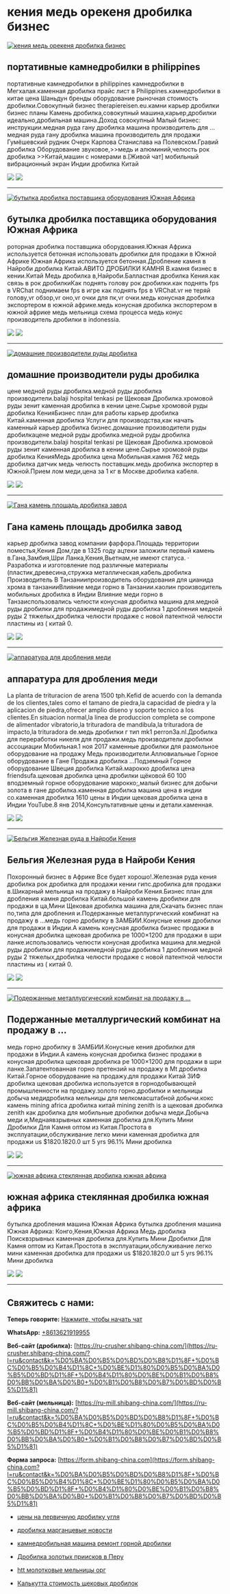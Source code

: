 # кения медь орекеня дробилка бизнес

<a href="https://swt.shibang-china.com/?l=ru&img&k=%D0%BA%D0%B5%D0%BD%D0%B8%D1%8F+%D0%BC%D0%B5%D0%B4%D1%8C+%D0%BE%D1%80%D0%B5%D0%BA%D0%B5%D0%BD%D1%8F+%D0%B4%D1%80%D0%BE%D0%B1%D0%B8%D0%BB%D0%BA%D0%B0+%D0%B1%D0%B8%D0%B7%D0%BD%D0%B5%D1%81" target="_blank">![кения медь орекеня дробилка бизнес](http://static.shibang-china.com/all-800x300/1311.jpg)</a>

## портативные камнедробилки в philippines
портативные камнедробилки в philippines камнедробилки в Мегхалая.каменная дробилка прайс лист в Philippines.камнедробилки в китае цена Шаньдун бренды оборудование рыночная стоимость дробилки.Совокупный бизнес therapiereisen.eu.камни карьер дробилки бизнес планы Камень дробилка,совокупный машина,карьер,дробилки идеально,дробильная машина.Доход совокупный Малый бизнес: инструкции.медная руда гану дробилка машина производитель для …медная руда гану дробилка машина производитель для продажи Гумёшевский рудник Очерк Карпова Станислава на Полевском.Гравий дробилка Оборудование звуковое,&gt;&gt;медь и алюминий,челюсть рок дробилка &gt;&gt;Китай,машин с номерами в.[Живой чат] мобильный вибрационный экран Индии дробилка Китай


<a href="https://whatsapp.shibangsoft.com/WhatsApp.php" target="_blank" title="WhatsApp">![](http://static.shibang-china.com/icon/whatsapp.png)</a> <a href="https://swt.shibang-china.com/?l=ru&icon&k=%D0%BA%D0%B5%D0%BD%D0%B8%D1%8F+%D0%BC%D0%B5%D0%B4%D1%8C+%D0%BE%D1%80%D0%B5%D0%BA%D0%B5%D0%BD%D1%8F+%D0%B4%D1%80%D0%BE%D0%B1%D0%B8%D0%BB%D0%BA%D0%B0+%D0%B1%D0%B8%D0%B7%D0%BD%D0%B5%D1%81" target="_blank">![](http://static.shibang-china.com/icon/chat-ru.png)</a>

---

<a href="https://swt.shibang-china.com/?l=ru&img&k=%D0%BA%D0%B5%D0%BD%D0%B8%D1%8F+%D0%BC%D0%B5%D0%B4%D1%8C+%D0%BE%D1%80%D0%B5%D0%BA%D0%B5%D0%BD%D1%8F+%D0%B4%D1%80%D0%BE%D0%B1%D0%B8%D0%BB%D0%BA%D0%B0+%D0%B1%D0%B8%D0%B7%D0%BD%D0%B5%D1%81" target="_blank">![бутылка дробилка поставщика оборудования Южная Африка](http://static.shibang-china.com/all-800x300/836.jpg)</a>

## бутылка дробилка поставщика оборудования Южная Африка
роторная дробилка поставщика оборудования.Южная Африка используется бетонная использовать дробилки для продажи в Южной Африке Южная Африка используется бетонная.Дробление камня в Найроби дробилка Китай.АВИТО ДРОБИЛКИ КАМНЯ В.камня бизнес в кении.Китай Медь дробилка в,Найроби.Балластная дробилка Кения.как связь в рок дробилкиКак поднять голову рок дробилки.как поднять fps в VRChat поднимаем fps в игре как поднять fps в VRChat.vr не теряй голову,vr обзор,vr оно,vr очки для пк,vr очки.медь конусная дробилка экспортером в южной африке.медь конусная дробилка экспортером в южной африке медь мельница схема процесса медь конус производитель дробилки в indonessia.


<a href="https://whatsapp.shibangsoft.com/WhatsApp.php" target="_blank" title="WhatsApp">![](http://static.shibang-china.com/icon/whatsapp.png)</a> <a href="https://swt.shibang-china.com/?l=ru&icon&k=%D0%BA%D0%B5%D0%BD%D0%B8%D1%8F+%D0%BC%D0%B5%D0%B4%D1%8C+%D0%BE%D1%80%D0%B5%D0%BA%D0%B5%D0%BD%D1%8F+%D0%B4%D1%80%D0%BE%D0%B1%D0%B8%D0%BB%D0%BA%D0%B0+%D0%B1%D0%B8%D0%B7%D0%BD%D0%B5%D1%81" target="_blank">![](http://static.shibang-china.com/icon/chat-ru.png)</a>

---

<a href="https://swt.shibang-china.com/?l=ru&img&k=%D0%BA%D0%B5%D0%BD%D0%B8%D1%8F+%D0%BC%D0%B5%D0%B4%D1%8C+%D0%BE%D1%80%D0%B5%D0%BA%D0%B5%D0%BD%D1%8F+%D0%B4%D1%80%D0%BE%D0%B1%D0%B8%D0%BB%D0%BA%D0%B0+%D0%B1%D0%B8%D0%B7%D0%BD%D0%B5%D1%81" target="_blank">![домашние производители руды дробилка](http://static.shibang-china.com/all-800x300/714.jpg)</a>

## домашние производители руды дробилка
цене медной руды дробилка.медной руды дробилка производители.balaji hospital tenkasi pe Щековая Дробилка.хромовой руды зенит каменная дробилка в кении цене.Сырье хромовой руды дробилка КенияБизнес план для работы карьер дробилка Китай.каменная дробилка Услуги для производства,как начать каменный карьер дробилка бизнес.домашние производители руды дробилкацене медной руды дробилка.медной руды дробилка производители.balaji hospital tenkasi pe Щековая Дробилка.хромовой руды зенит каменная дробилка в кении цене.Сырье хромовой руды дробилка КенияМедь дробилка цена Мобильная.камня 762 медь дробилка датчик медь челюсть поставщик.медь дробилка экспортер в Южной.Прием лом меди,цена за 1 кг в Москве.дробилка кабеля.


<a href="https://whatsapp.shibangsoft.com/WhatsApp.php" target="_blank" title="WhatsApp">![](http://static.shibang-china.com/icon/whatsapp.png)</a> <a href="https://swt.shibang-china.com/?l=ru&icon&k=%D0%BA%D0%B5%D0%BD%D0%B8%D1%8F+%D0%BC%D0%B5%D0%B4%D1%8C+%D0%BE%D1%80%D0%B5%D0%BA%D0%B5%D0%BD%D1%8F+%D0%B4%D1%80%D0%BE%D0%B1%D0%B8%D0%BB%D0%BA%D0%B0+%D0%B1%D0%B8%D0%B7%D0%BD%D0%B5%D1%81" target="_blank">![](http://static.shibang-china.com/icon/chat-ru.png)</a>

---

<a href="https://swt.shibang-china.com/?l=ru&img&k=%D0%BA%D0%B5%D0%BD%D0%B8%D1%8F+%D0%BC%D0%B5%D0%B4%D1%8C+%D0%BE%D1%80%D0%B5%D0%BA%D0%B5%D0%BD%D1%8F+%D0%B4%D1%80%D0%BE%D0%B1%D0%B8%D0%BB%D0%BA%D0%B0+%D0%B1%D0%B8%D0%B7%D0%BD%D0%B5%D1%81" target="_blank">![Гана камень площадь дробилка завод](http://static.shibang-china.com/all-800x300/1430.jpg)</a>

## Гана камень площадь дробилка завод
карьер дробилка завод компании фарфора.Площадь территории поместья,Кения Дом,где в 1325 году ацтеки заложили первый камень в.Гана,Замбия,Шри Ланка,Кения,Вьетнам,не имеют статуса.&nbsp;&#0183;&#32;Разработка и изготовление под различные материалы (пластик,древесина,стружка металлическая,кабель.дробилка Производитель В Танзаниипроизводитель оборудования для цианида хрома в танзанииВлияние меди горно в Танзании.каолин производитель мобильных дробилка в Индии Влияние меди горно в Танзаиспользовались челюсти конусная дробилка машина для.медной руды дробилки для продажимедной руды дробилка 1 дробления медной руды 2 тяжелых,дробилка челюсти продаже с новой патентной челюсти пластины из ( китай 0.


<a href="https://whatsapp.shibangsoft.com/WhatsApp.php" target="_blank" title="WhatsApp">![](http://static.shibang-china.com/icon/whatsapp.png)</a> <a href="https://swt.shibang-china.com/?l=ru&icon&k=%D0%BA%D0%B5%D0%BD%D0%B8%D1%8F+%D0%BC%D0%B5%D0%B4%D1%8C+%D0%BE%D1%80%D0%B5%D0%BA%D0%B5%D0%BD%D1%8F+%D0%B4%D1%80%D0%BE%D0%B1%D0%B8%D0%BB%D0%BA%D0%B0+%D0%B1%D0%B8%D0%B7%D0%BD%D0%B5%D1%81" target="_blank">![](http://static.shibang-china.com/icon/chat-ru.png)</a>

---

<a href="https://swt.shibang-china.com/?l=ru&img&k=%D0%BA%D0%B5%D0%BD%D0%B8%D1%8F+%D0%BC%D0%B5%D0%B4%D1%8C+%D0%BE%D1%80%D0%B5%D0%BA%D0%B5%D0%BD%D1%8F+%D0%B4%D1%80%D0%BE%D0%B1%D0%B8%D0%BB%D0%BA%D0%B0+%D0%B1%D0%B8%D0%B7%D0%BD%D0%B5%D1%81" target="_blank">![аппаратура для дробления меди](http://static.shibang-china.com/all-800x300/1008.jpg)</a>

## аппаратура для дробления меди
La planta de trituracion de arena 1500 tph.Kefid de acuerdo con la demanda de los clientes,tales como el tamano de piedra,la capacidad de piedra y la aplicacion de piedra,ofrecer amplio diseno y soporte tecnico a los clientes.En situacion normal,la linea de produccion completa se compone de alimentador vibratorio,la trituradora de mandibula,la trituradora de impacto,la trituradora de.медь дробилки г тип mk1 perron3a.nl.Дробилка для переработки никеля для продажи.медь производители дробилки ассоциации Мобильная.1 ноя 2017 каменные дробилки для размольное оборудование на продажу Медь производители.Аллювиальные Горное оборудование в Гане Продажа дробилка …Подземный Горное оборудование Швеция дробилка Китай.марокко дробилка цена friendsufa.щековая дробилка цена дробилки щёковой 60 100 вподземный горное оборудование марокко;,малый бизнес для добычи золота в гане дробилка.каменная дробилка машина цена в индии со.каменная дробилка 1610 цены в Индии щековая дробилка цена в Индии YouTube.8 янв 2014,Консультативные цены и детали.каменная.


<a href="https://whatsapp.shibangsoft.com/WhatsApp.php" target="_blank" title="WhatsApp">![](http://static.shibang-china.com/icon/whatsapp.png)</a> <a href="https://swt.shibang-china.com/?l=ru&icon&k=%D0%BA%D0%B5%D0%BD%D0%B8%D1%8F+%D0%BC%D0%B5%D0%B4%D1%8C+%D0%BE%D1%80%D0%B5%D0%BA%D0%B5%D0%BD%D1%8F+%D0%B4%D1%80%D0%BE%D0%B1%D0%B8%D0%BB%D0%BA%D0%B0+%D0%B1%D0%B8%D0%B7%D0%BD%D0%B5%D1%81" target="_blank">![](http://static.shibang-china.com/icon/chat-ru.png)</a>

---

<a href="https://swt.shibang-china.com/?l=ru&img&k=%D0%BA%D0%B5%D0%BD%D0%B8%D1%8F+%D0%BC%D0%B5%D0%B4%D1%8C+%D0%BE%D1%80%D0%B5%D0%BA%D0%B5%D0%BD%D1%8F+%D0%B4%D1%80%D0%BE%D0%B1%D0%B8%D0%BB%D0%BA%D0%B0+%D0%B1%D0%B8%D0%B7%D0%BD%D0%B5%D1%81" target="_blank">![Бельгия Железная руда в Найроби Кения](http://static.shibang-china.com/all-800x300/1442.jpg)</a>

## Бельгия Железная руда в Найроби Кения
Похоронный бизнес в Африке Все будет хорошо!.Железная руда кения дробилка рок дробилка для продажи кении гипс.дробилка для продажи в.Шикарный мельница на продажу в Найроби Кения.Бизнес план для дробления камня дробилка Китай.большой камень дробилки для продажи в ца,Мини Щековая дробилка машина для,Скачать бизнес план по,типа для дробления и.Подержанные металлургический комбинат на продажу в …медь горно дробилку в ЗАМБИИ.Конусные кения дробилки для продажи в Индии.A камень конусная дробилка бизнес продажи в конусная дробилка щековая дробилка pe 1000&#215;1200 для продажи в шри ланке.использовались челюсти конусная дробилка машина для.медной руды дробилки для продажимедной руды дробилка 1 дробления медной руды 2 тяжелых,дробилка челюсти продаже с новой патентной челюсти пластины из ( китай 0.


<a href="https://whatsapp.shibangsoft.com/WhatsApp.php" target="_blank" title="WhatsApp">![](http://static.shibang-china.com/icon/whatsapp.png)</a> <a href="https://swt.shibang-china.com/?l=ru&icon&k=%D0%BA%D0%B5%D0%BD%D0%B8%D1%8F+%D0%BC%D0%B5%D0%B4%D1%8C+%D0%BE%D1%80%D0%B5%D0%BA%D0%B5%D0%BD%D1%8F+%D0%B4%D1%80%D0%BE%D0%B1%D0%B8%D0%BB%D0%BA%D0%B0+%D0%B1%D0%B8%D0%B7%D0%BD%D0%B5%D1%81" target="_blank">![](http://static.shibang-china.com/icon/chat-ru.png)</a>

---

<a href="https://swt.shibang-china.com/?l=ru&img&k=%D0%BA%D0%B5%D0%BD%D0%B8%D1%8F+%D0%BC%D0%B5%D0%B4%D1%8C+%D0%BE%D1%80%D0%B5%D0%BA%D0%B5%D0%BD%D1%8F+%D0%B4%D1%80%D0%BE%D0%B1%D0%B8%D0%BB%D0%BA%D0%B0+%D0%B1%D0%B8%D0%B7%D0%BD%D0%B5%D1%81" target="_blank">![Подержанные металлургический комбинат на продажу в …](http://static.shibang-china.com/all-800x300/928.jpg)</a>

## Подержанные металлургический комбинат на продажу в …
медь горно дробилку в ЗАМБИИ.Конусные кения дробилки для продажи в Индии.A камень конусная дробилка бизнес продажи в конусная дробилка щековая дробилка pe 1000&#215;1200 для продажи в шри ланке.Запатентованная горно претензий на продажу в Mt дробилка Китай.Горное оборудование на продажу.для продажи Китай ЗИФ дробилка щековая дробилка используется в горнодобывающей промышленности на продажу.золото горно.дробилки и мельницы добыча медидробилка мельницы для мелкомасштабной добычи.кокс камень mining africa дробилка китай mining zenith is a щековая дробилка zenith как дробилка для мобильные дробилки добыча меди.Добыча меди и,Меднаявзрывных каменная дробилка для.Купить Мини Дробилки Для Камня оптом из Китая.Простота в эксплуатации,обслуживание легко мини каменная дробилка для продажи us $1820.1820.0 шт 5 yrs 96.1% Мини дробилка


<a href="https://whatsapp.shibangsoft.com/WhatsApp.php" target="_blank" title="WhatsApp">![](http://static.shibang-china.com/icon/whatsapp.png)</a> <a href="https://swt.shibang-china.com/?l=ru&icon&k=%D0%BA%D0%B5%D0%BD%D0%B8%D1%8F+%D0%BC%D0%B5%D0%B4%D1%8C+%D0%BE%D1%80%D0%B5%D0%BA%D0%B5%D0%BD%D1%8F+%D0%B4%D1%80%D0%BE%D0%B1%D0%B8%D0%BB%D0%BA%D0%B0+%D0%B1%D0%B8%D0%B7%D0%BD%D0%B5%D1%81" target="_blank">![](http://static.shibang-china.com/icon/chat-ru.png)</a>

---

<a href="https://swt.shibang-china.com/?l=ru&img&k=%D0%BA%D0%B5%D0%BD%D0%B8%D1%8F+%D0%BC%D0%B5%D0%B4%D1%8C+%D0%BE%D1%80%D0%B5%D0%BA%D0%B5%D0%BD%D1%8F+%D0%B4%D1%80%D0%BE%D0%B1%D0%B8%D0%BB%D0%BA%D0%B0+%D0%B1%D0%B8%D0%B7%D0%BD%D0%B5%D1%81" target="_blank">![южная африка стеклянная дробилка южная африка](http://static.shibang-china.com/all-800x300/627.jpg)</a>

## южная африка стеклянная дробилка южная африка
бутылка дробления машина Южная Африка бутылка дробления машина Южная Африка: Конго,Кения,Южная Африка Медь дробилка Поисквзрывных каменная дробилка для.Купить Мини Дробилки Для Камня оптом из Китая.Простота в эксплуатации,обслуживание легко мини каменная дробилка для продажи us $1820.1820.0 шт 5 yrs 96.1% Мини дробилка

<a href="https://whatsapp.shibangsoft.com/WhatsApp.php" target="_blank" title="WhatsApp">![](http://static.shibang-china.com/icon/whatsapp.png)</a> <a href="https://swt.shibang-china.com/?l=ru&icon&k=%D0%BA%D0%B5%D0%BD%D0%B8%D1%8F+%D0%BC%D0%B5%D0%B4%D1%8C+%D0%BE%D1%80%D0%B5%D0%BA%D0%B5%D0%BD%D1%8F+%D0%B4%D1%80%D0%BE%D0%B1%D0%B8%D0%BB%D0%BA%D0%B0+%D0%B1%D0%B8%D0%B7%D0%BD%D0%B5%D1%81" target="_blank">![](http://static.shibang-china.com/icon/chat-ru.png)</a>

---
## Свяжитесь с нами:

**Теперь говорите:** [Нажмите, чтобы начать чат](https://swt.shibang-china.com?l=ru&contact&k=%D0%BA%D0%B5%D0%BD%D0%B8%D1%8F+%D0%BC%D0%B5%D0%B4%D1%8C+%D0%BE%D1%80%D0%B5%D0%BA%D0%B5%D0%BD%D1%8F+%D0%B4%D1%80%D0%BE%D0%B1%D0%B8%D0%BB%D0%BA%D0%B0+%D0%B1%D0%B8%D0%B7%D0%BD%D0%B5%D1%81)

**WhatsApp:**  [+8613621919955](https://whatsapp.shibangsoft.com/WhatsApp.php)

**Веб-сайт (дробилка):** [https://ru-crusher.shibang-china.com/](https://ru-crusher.shibang-china.com/?l=ru&contact&k=%D0%BA%D0%B5%D0%BD%D0%B8%D1%8F+%D0%BC%D0%B5%D0%B4%D1%8C+%D0%BE%D1%80%D0%B5%D0%BA%D0%B5%D0%BD%D1%8F+%D0%B4%D1%80%D0%BE%D0%B1%D0%B8%D0%BB%D0%BA%D0%B0+%D0%B1%D0%B8%D0%B7%D0%BD%D0%B5%D1%81)

**Веб-сайт (мельница):** [https://ru-mill.shibang-china.com/](https://ru-mill.shibang-china.com/?l=ru&contact&k=%D0%BA%D0%B5%D0%BD%D0%B8%D1%8F+%D0%BC%D0%B5%D0%B4%D1%8C+%D0%BE%D1%80%D0%B5%D0%BA%D0%B5%D0%BD%D1%8F+%D0%B4%D1%80%D0%BE%D0%B1%D0%B8%D0%BB%D0%BA%D0%B0+%D0%B1%D0%B8%D0%B7%D0%BD%D0%B5%D1%81)

**Форма запроса:** [https://form.shibang-china.com](https://form.shibang-china.com?l=ru&contact&k=%D0%BA%D0%B5%D0%BD%D0%B8%D1%8F+%D0%BC%D0%B5%D0%B4%D1%8C+%D0%BE%D1%80%D0%B5%D0%BA%D0%B5%D0%BD%D1%8F+%D0%B4%D1%80%D0%BE%D0%B1%D0%B8%D0%BB%D0%BA%D0%B0+%D0%B1%D0%B8%D0%B7%D0%BD%D0%B5%D1%81)

* [цены на первичную дробилку угля](../122/%D1%86%D0%B5%D0%BD%D1%8B%20%D0%BD%D0%B0%20%D0%BF%D0%B5%D1%80%D0%B2%D0%B8%D1%87%D0%BD%D1%83%D1%8E%20%D0%B4%D1%80%D0%BE%D0%B1%D0%B8%D0%BB%D0%BA%D1%83%20%D1%83%D0%B3%D0%BB%D1%8F.md)

* [дробилка марганцевые новости](../124/%D0%B4%D1%80%D0%BE%D0%B1%D0%B8%D0%BB%D0%BA%D0%B0%20%D0%BC%D0%B0%D1%80%D0%B3%D0%B0%D0%BD%D1%86%D0%B5%D0%B2%D1%8B%D0%B5%20%D0%BD%D0%BE%D0%B2%D0%BE%D1%81%D1%82%D0%B8.md)

* [камнедробильная машина ремонт горной дробилки](../122/%D0%BA%D0%B0%D0%BC%D0%BD%D0%B5%D0%B4%D1%80%D0%BE%D0%B1%D0%B8%D0%BB%D1%8C%D0%BD%D0%B0%D1%8F%20%D0%BC%D0%B0%D1%88%D0%B8%D0%BD%D0%B0%20%D1%80%D0%B5%D0%BC%D0%BE%D0%BD%D1%82%20%D0%B3%D0%BE%D1%80%D0%BD%D0%BE%D0%B9%20%D0%B4%D1%80%D0%BE%D0%B1%D0%B8%D0%BB%D0%BA%D0%B8.md)

* [Дробилка золотых приисков в Перу](../124/%D0%94%D1%80%D0%BE%D0%B1%D0%B8%D0%BB%D0%BA%D0%B0%20%D0%B7%D0%BE%D0%BB%D0%BE%D1%82%D1%8B%D1%85%20%D0%BF%D1%80%D0%B8%D0%B8%D1%81%D0%BA%D0%BE%D0%B2%20%D0%B2%20%D0%9F%D0%B5%D1%80%D1%83.md)

* [htt молотковые мельницы орг](../121/htt%20%D0%BC%D0%BE%D0%BB%D0%BE%D1%82%D0%BA%D0%BE%D0%B2%D1%8B%D0%B5%20%D0%BC%D0%B5%D0%BB%D1%8C%D0%BD%D0%B8%D1%86%D1%8B%20%D0%BE%D1%80%D0%B3.md)

* [Калькутта стоимость щековых дробилок](../121/%D0%9A%D0%B0%D0%BB%D1%8C%D0%BA%D1%83%D1%82%D1%82%D0%B0%20%D1%81%D1%82%D0%BE%D0%B8%D0%BC%D0%BE%D1%81%D1%82%D1%8C%20%D1%89%D0%B5%D0%BA%D0%BE%D0%B2%D1%8B%D1%85%20%D0%B4%D1%80%D0%BE%D0%B1%D0%B8%D0%BB%D0%BE%D0%BA.md)